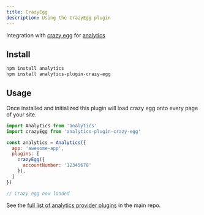```yaml
---
title: CrazyEgg
description: Using the CrazyEgg plugin
---
```


Integration with [crazy egg](https://www.crazyegg.com/) for [analytics](https://www.npmjs.com/package/analytics)

## Install

```bash
npm install analytics
npm install analytics-plugin-crazy-egg
```

## Usage

Once installed and initialized this plugin will load crazy egg onto every page of your site.

```js
import Analytics from 'analytics'
import crazyEgg from 'analytics-plugin-crazy-egg'

const analytics = Analytics({
  app: 'awesome-app',
  plugins: [
    crazyEgg({
      accountNumber: '12345678'
    }),
  ]
})

// Crazy egg now loaded
```

See the [full list of analytics provider plugins](https://github.com/DavidWells/analytics#current-plugins) in the main repo.
